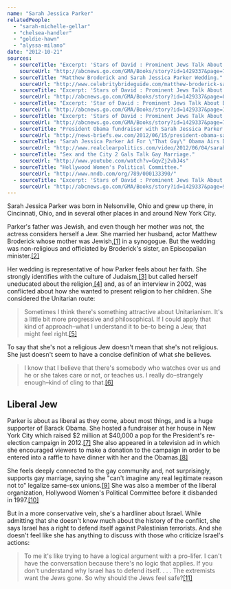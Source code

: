 ```yaml
---
name: "Sarah Jessica Parker"
relatedPeople:
  - "sarah-michelle-gellar"
  - "chelsea-handler"
  - "goldie-hawn"
  - "alyssa-milano"
date: "2012-10-21"
sources:
  - sourceTitle: "Excerpt: 'Stars of David : Prominent Jews Talk About Being Jewish' by Abigail Pogrebin."
    sourceUrl: "http://abcnews.go.com/GMA/Books/story?id=1429337&page=7#.UIAkaMXR7cA"
  - sourceTitle: "Matthew Broderick and Sarah Jessica Parker Wedding."
    sourceUrl: "http://www.celebritybrideguide.com/matthew-broderick-sarah-jessica-parker-wedding/"
  - sourceTitle: "Excerpt: 'Stars of David : Prominent Jews Talk About Being Jewish' by Abigail Pogrebin."
    sourceUrl: "http://abcnews.go.com/GMA/Books/story?id=1429337&page=8#.UIBF0cXR7cA"
  - sourceTitle: "Excerpt: 'Star of David : Prominent Jews Talk About Being Jewish' by Abigail Pogrebin."
    sourceUrl: "http://abcnews.go.com/GMA/Books/story?id=1429337&page=10#.UIBGZ8XR7cA"
  - sourceTitle: "Excerpt: 'Stars of David : Prominent Jews Talk About Being Jewish' by Abigail Pogrebin."
    sourceUrl: "http://abcnews.go.com/GMA/Books/story?id=1429337&page=7#.UIBGy8XR7cA"
  - sourceTitle: "President Obama fundraiser with Sarah Jessica Parker raises millions."
    sourceUrl: "http://news-briefs.ew.com/2012/06/15/president-obama-sarah-jessica-parker/"
  - sourceTitle: "Sarah Jessica Parker Ad For \"That Guy\" Obama Airs During MTV Awards."
    sourceUrl: "http://www.realclearpolitics.com/video/2012/06/04/sarah_jessica_parker_ad_for_that_guy_obama_airs_during_mtv_movie_awards.html"
  - sourceTitle: "Sex and the City 2 Gals Talk Gay Marriage."
    sourceUrl: "http://www.youtube.com/watch?v=GqvZj2vbJ4s"
  - sourceTitle: "Hollywood Women's Political Committee."
    sourceUrl: "http://www.nndb.com/org/789/000133390/"
  - sourceTitle: "Excerpt: 'Stars of David : Prominent Jews Talk About Being Jewish' by Abigail Pogrebin."
    sourceUrl: "http://abcnews.go.com/GMA/Books/story?id=1429337&page=9#.UIBWvsXR7cA"
---
```


Sarah Jessica Parker was born in Nelsonville, Ohio and grew up there, in Cincinnati, Ohio, and in several other places in and around New York City.

Parker's father was Jewish, and even though her mother was not, the actress considers herself a Jew. She married her husband, actor Matthew Broderick whose mother was Jewish,<a class="source-citation" href="#http://abcnews.go.com/GMA/Books/story?id=1429337&page=7#.UIAkaMXR7cA" title="Excerpt: &apos;Stars of David : Prominent Jews Talk About Being Jewish&apos; by Abigail Pogrebin.">[1]</a> in a synogogue. But the wedding was non-religious and officiated by Broderick's sister, an Episcopalian minister.<a class="source-citation" href="#http://www.celebritybrideguide.com/matthew-broderick-sarah-jessica-parker-wedding/" title="Matthew Broderick and Sarah Jessica Parker Wedding.">[2]</a>

Her wedding is representative of how Parker feels about her faith. She strongly identifies with the culture of Judaism,<a class="source-citation" href="#http://abcnews.go.com/GMA/Books/story?id=1429337&page=8#.UIBF0cXR7cA" title="Excerpt: &apos;Stars of David : Prominent Jews Talk About Being Jewish&apos; by Abigail Pogrebin.">[3]</a> but called herself uneducated about the religion,<a class="source-citation" href="#http://abcnews.go.com/GMA/Books/story?id=1429337&page=10#.UIBGZ8XR7cA" title="Excerpt: &apos;Star of David : Prominent Jews Talk About Being Jewish&apos; by Abigail Pogrebin.">[4]</a> and, as of an interview in 2002, was conflicted about how she wanted to present religion to her children. She considered the Unitarian route:

>Sometimes I think there's something attractive about Unitarianism. It's a little bit more progressive and philosophical. If I could apply that kind of approach–what I understand it to be–to being a Jew, that might feel right.<a class="source-citation" href="#http://abcnews.go.com/GMA/Books/story?id=1429337&page=7#.UIBGy8XR7cA" title="Excerpt: &apos;Stars of David : Prominent Jews Talk About Being Jewish&apos; by Abigail Pogrebin.">[5]</a>

To say that she's not a religious Jew doesn't mean that she's not religious. She just doesn't seem to have a concise definition of what she believes.

>I know that I believe that there's somebody who watches over us and he or she takes care or not, or teaches us. I really do–strangely enough–kind of cling to that.<a class="source-citation" href="#http://abcnews.go.com/GMA/Books/story?id=1429337&page=7#.UIBGy8XR7cA" title="Excerpt: &apos;Stars of David : Prominent Jews Talk About Being Jewish&apos; by Abigail Pogrebin.">[6]</a>

## 

## Liberal Jew

Parker is about as liberal as they come, about most things, and is a huge supporter of Barack Obama. She hosted a fundraiser at her house in New York City which raised $2 million at $40,000 a pop for the President's re-election campaign in 2012.<a class="source-citation" href="#http://news-briefs.ew.com/2012/06/15/president-obama-sarah-jessica-parker/" title="President Obama fundraiser with Sarah Jessica Parker raises millions.">[7]</a> She also appeared in a television ad in which she encouraged viewers to make a donation to the campaign in order to be entered into a raffle to have dinner with her and the Obamas.<a class="source-citation" href="#http://www.realclearpolitics.com/video/2012/06/04/sarah_jessica_parker_ad_for_that_guy_obama_airs_during_mtv_movie_awards.html" title="Sarah Jessica Parker Ad For &quot;That Guy&quot; Obama Airs During MTV Awards.">[8]</a>

She feels deeply connected to the gay community and, not surprisingly, supports gay marriage, saying she "can't imagine any real legitimate reason not to" legalize same-sex unions.<a class="source-citation" href="#http://www.youtube.com/watch?v=GqvZj2vbJ4s" title="Sex and the City 2 Gals Talk Gay Marriage.">[9]</a> She was also a member of the liberal organization, Hollywood Women's Political Committee before it disbanded in 1997.<a class="source-citation" href="#http://www.nndb.com/org/789/000133390/" title="Hollywood Women&apos;s Political Committee.">[10]</a>

But in a more conservative vein, she's a hardliner about Israel. While admitting that she doesn't know much about the history of the conflict, she says Israel has a right to defend itself against Palestinian terrorists. And she doesn't feel like she has anything to discuss with those who criticize Israel's actions:

>To me it's like trying to have a logical argument with a pro-lifer. I can't have the conversation because there's no logic that applies. If you don't understand why Israel has to defend itself. . . . The extremists want the Jews gone. So why should the Jews feel safe?<a class="source-citation" href="#http://abcnews.go.com/GMA/Books/story?id=1429337&page=9#.UIBWvsXR7cA" title="Excerpt: &apos;Stars of David : Prominent Jews Talk About Being Jewish&apos; by Abigail Pogrebin.">[11]</a>